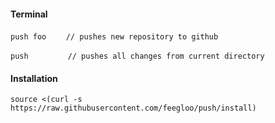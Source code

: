 #### Terminal

`push foo`&nbsp;&nbsp;&nbsp;&nbsp;&nbsp;&nbsp;&nbsp;&nbsp;`// pushes new repository to github`

`push`&nbsp;&nbsp;&nbsp;&nbsp;&nbsp;&nbsp;&nbsp;&nbsp;&nbsp;&nbsp;&nbsp;&nbsp;&nbsp;&nbsp;&nbsp;&nbsp;`// pushes all changes from current directory`

#### Installation

`source <(curl -s https://raw.githubusercontent.com/feegloo/push/install)`
